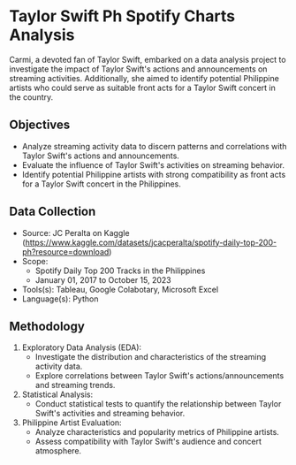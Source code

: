 # Taylor Swift Ph Spotify Charts Analysis

Carmi, a devoted fan of Taylor Swift, embarked on a data analysis project to investigate the impact of Taylor Swift's actions and announcements on streaming activities. Additionally, she aimed to identify potential Philippine artists who could serve as suitable front acts for a Taylor Swift concert in the country.

## Objectives
- Analyze streaming activity data to discern patterns and correlations with Taylor Swift's actions and announcements.
- Evaluate the influence of Taylor Swift's activities on streaming behavior.
- Identify potential Philippine artists with strong compatibility as front acts for a Taylor Swift concert in the Philippines.

## Data Collection
- Source: JC Peralta on Kaggle (https://www.kaggle.com/datasets/jcacperalta/spotify-daily-top-200-ph?resource=download)
- Scope:
    - Spotify Daily Top 200 Tracks in the Philippines
    - January 01, 2017 to October 15, 2023
- Tools(s): Tableau, Google Colabotary, Microsoft Excel
- Language(s): Python

## Methodology
  1. Exploratory Data Analysis (EDA):
        -   Investigate the distribution and characteristics of the streaming activity data.
        -   Explore correlations between Taylor Swift's actions/announcements and streaming trends.
  2. Statistical Analysis:
        -   Conduct statistical tests to quantify the relationship between Taylor Swift's activities and streaming behavior.
  3. Philippine Artist Evaluation:
        -   Analyze characteristics and popularity metrics of Philippine artists.
        -   Assess compatibility with Taylor Swift's audience and concert atmosphere.
